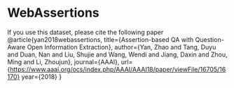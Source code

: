 # WebAssertions
If you use this dataset, please cite the following paper
@article{yan2018webassertions,
  title={Assertion-based QA with Question-Aware Open Information Extraction},
  author={Yan, Zhao and Tang, Duyu and Duan, Nan and Liu, Shujie and Wang, Wendi and Jiang, Daxin and Zhou, Ming and Li, Zhoujun},
  journal={AAAI},
  url={https://www.aaai.org/ocs/index.php/AAAI/AAAI18/paper/viewFile/16705/16170}
  year={2018}
}
